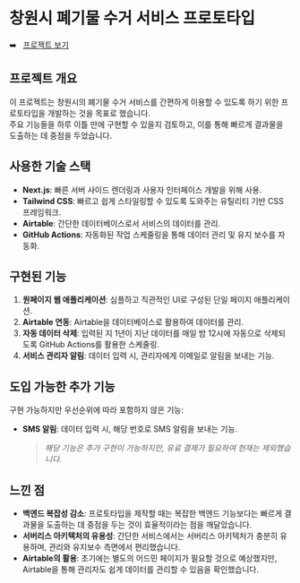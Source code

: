# 창원시 폐기물 수거 서비스 프로토타입

➡️ &nbsp; [프로젝트 보기](https://changwon-waste-collection-service.vercel.app/)

## 프로젝트 개요

이 프로젝트는 창원시의 폐기물 수거 서비스를 간편하게 이용할 수 있도록 하기 위한 프로토타입을 개발하는 것을 목표로 했습니다.<br> 
주요 기능들을 하루 이틀 만에 구현할 수 있을지 검토하고, 이를 통해 빠르게 결과물을 도출하는 데 중점을 두었습니다.

## 사용한 기술 스택

- **Next.js**: 빠른 서버 사이드 렌더링과 사용자 인터페이스 개발을 위해 사용.
- **Tailwind CSS**: 빠르고 쉽게 스타일링할 수 있도록 도와주는 유틸리티 기반 CSS 프레임워크.
- **Airtable**: 간단한 데이터베이스로서 서비스의 데이터를 관리.
- **GitHub Actions**: 자동화된 작업 스케줄링을 통해 데이터 관리 및 유지 보수를 자동화.

## 구현된 기능

1. **원페이지 웹 애플리케이션**: 심플하고 직관적인 UI로 구성된 단일 페이지 애플리케이션.
2. **Airtable 연동**: Airtable을 데이터베이스로 활용하여 데이터를 관리.
3. **자동 데이터 삭제**: 입력된 지 1년이 지난 데이터를 매일 밤 12시에 자동으로 삭제되도록 GitHub Actions를 활용한 스케줄링.
4. **서비스 관리자 알림**: 데이터 입력 시, 관리자에게 이메일로 알림을 보내는 기능.

## 도입 가능한 추가 기능

구현 가능하지만 우선순위에 따라 포함하지 않은 기능:

- **SMS 알림**: 데이터 입력 시, 해당 번호로 SMS 알림을 보내는 기능.
  
  > *해당 기능은 추가 구현이 가능하지만, 유료 결제가 필요하여 현재는 제외했습니다.*

## 느낀 점

- **백엔드 복잡성 감소**: 프로토타입을 제작할 때는 복잡한 백엔드 기능보다는 빠르게 결과물을 도출하는 데 중점을 두는 것이 효율적이라는 점을 깨달았습니다.
- **서버리스 아키텍처의 유용성**: 간단한 서비스에서는 서버리스 아키텍처가 충분히 유용하며, 관리와 유지보수 측면에서 편리했습니다.
- **Airtable의 활용**: 초기에는 별도의 어드민 페이지가 필요할 것으로 예상했지만, Airtable을 통해 관리자도 쉽게 데이터를 관리할 수 있음을 확인했습니다.
